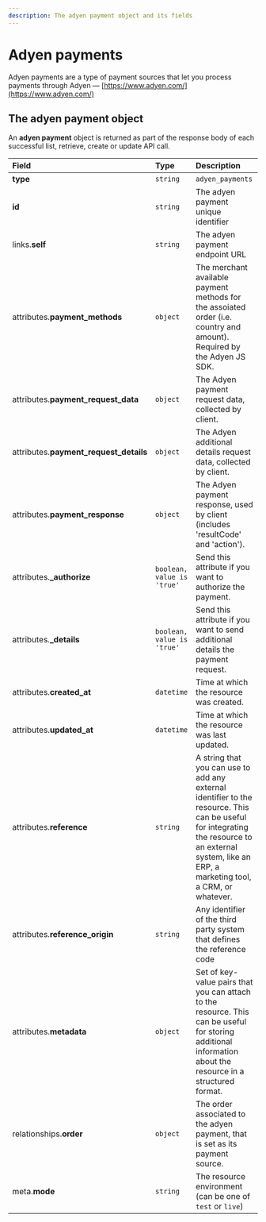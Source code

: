 ```yaml
---
description: The adyen payment object and its fields
---
```


# Adyen payments

Adyen payments are a type of payment sources that let you process payments through Adyen — [https://www.adyen.com/](https://www.adyen.com/)

## The adyen payment object

An **adyen payment** object is returned as part of the response body of each successful list, retrieve, create or update API call.

| Field | Type | Description |
| :--- | :--- | :--- |
| **type** | `string` | `adyen_payments` |
| **id** | `string` | The adyen payment unique identifier |
| links.**self** | `string` | The adyen payment endpoint URL |
| attributes.**payment\_methods** | `object` | The merchant available payment methods for the assoiated order \(i.e. country and amount\). Required by the Adyen JS SDK. |
| attributes.**payment\_request\_data** | `object` | The Adyen payment request data, collected by client. |
| attributes.**payment\_request\_details** | `object` | The Adyen additional details request data, collected by client. |
| attributes.**payment\_response** | `object` | The Adyen payment response, used by client \(includes 'resultCode' and 'action'\). |
| attributes.**\_authorize** | `boolean, value is 'true'` | Send this attribute if you want to authorize the payment. |
| attributes.**\_details** | `boolean, value is 'true'` | Send this attribute if you want to send additional details the payment request. |
| attributes.**created\_at** | `datetime` | Time at which the resource was created. |
| attributes.**updated\_at** | `datetime` | Time at which the resource was last updated. |
| attributes.**reference** | `string` | A string that you can use to add any external identifier to the resource. This can be useful for integrating the resource to an external system, like an ERP, a marketing tool, a CRM, or whatever. |
| attributes.**reference\_origin** | `string` | Any identifier of the third party system that defines the reference code |
| attributes.**metadata** | `object` | Set of key-value pairs that you can attach to the resource. This can be useful for storing additional information about the resource in a structured format. |
| relationships.**order** | `object` | The order associated to the adyen payment, that is set as its payment source. |
| meta.**mode** | `string` | The resource environment \(can be one of `test` or `live`\) |


